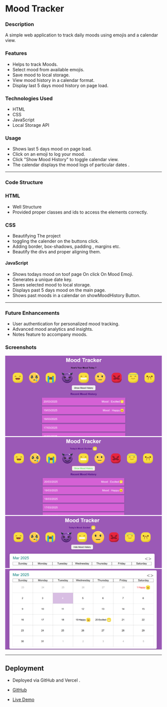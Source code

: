 # Mood Tracker

### Description
A simple web application to track daily moods using emojis and a calendar view.

### Features
- Helps to track Moods.
- Select mood from available emojis.
- Save mood to local storage.
- View mood history in a calendar format.
- Display last 5 days mood history on page load.

### Technologies Used
- HTML
- CSS
- JavaScript
- Local Storage API

### Usage
- Shows last 5 days mood on page load.
- Click on an emoji to log your mood.
- Click "Show Mood History" to toggle calendar view.
- The calendar displays the mood logs of particular dates .

***
### Code Structure
### HTML
- Well Structure 
- Provided proper classes and ids to access the elements correctly.

### CSS
- Beautifying The project
- toggling the calender on the buttons click.
- Adding border, box-shadows, padding , margins etc.
- Beautify the divs and proper aligning them.

#### JavaScript
- Shows todays mood on toof page On click On Mood Emoji.
- Generates a unique date key.
- Saves selected mood to local storage.
- Displays past 5 days mood on the main page.
- Shows past moods in a calendar on showMoodHistory Button.
***


### Future Enhancements
- User authentication for personalized mood tracking.
- Advanced mood analytics and insights.
- Notes feature to accompany moods.


### Screenshots
![Landing Page](/Screenshots/Screenshot1.png)
![Shows Todays Mood](/Screenshots/Screenshot2.png)
![Show calender](/Screenshots/Screenshot3.png)
![Shows Mood History In calender](/Screenshots/Screenshot4.png)

***
## Deployment
- Deployed via GitHub and Vercel .

- [GitHub](https://github.com/Kushalvardhan18/Daily-Mood-Tracker )

- [Live Demo](https://daily-mood-tracker-xi.vercel.app/)